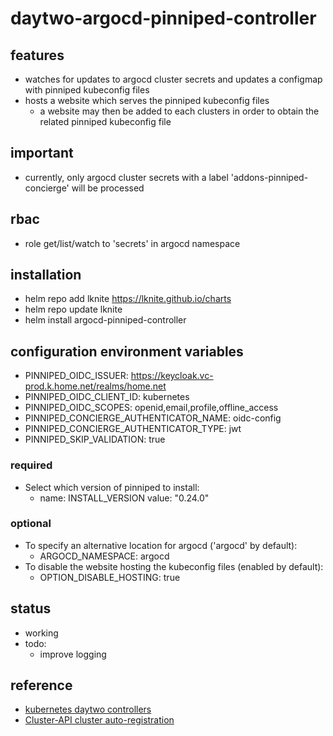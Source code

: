 # daytwo-argocd-pinniped-controller

## features ##
- watches for updates to argocd cluster secrets and updates a configmap with pinniped kubeconfig files
- hosts a website which serves the pinniped kubeconfig files
  - a website may then be added to each clusters in order to obtain the related pinniped kubeconfig file
 
## important ##
- currently, only argocd cluster secrets with a label 'addons-pinniped-concierge' will be processed

## rbac ##
- role get/list/watch to 'secrets' in argocd namespace

## installation ##
- helm repo add lknite https://lknite.github.io/charts
- helm repo update lknite
- helm install argocd-pinniped-controller

## configuration environment variables ##
- PINNIPED_OIDC_ISSUER: https://keycloak.vc-prod.k.home.net/realms/home.net
- PINNIPED_OIDC_CLIENT_ID: kubernetes
- PINNIPED_OIDC_SCOPES: openid,email,profile,offline_access
- PINNIPED_CONCIERGE_AUTHENTICATOR_NAME: oidc-config
- PINNIPED_CONCIERGE_AUTHENTICATOR_TYPE: jwt
- PINNIPED_SKIP_VALIDATION: true

### required ###
- Select which version of pinniped to install:
  - name: INSTALL_VERSION
    value: "0.24.0"

### optional ###
- To specify an alternative location for argocd ('argocd' by default):
  - ARGOCD_NAMESPACE: argocd
- To disable the website hosting the kubeconfig files (enabled by default):
  - OPTION_DISABLE_HOSTING: true
  
## status ##
- working
- todo:
  - improve logging

## reference ##
- [kubernetes daytwo controllers](https://www.travisloyd.xyz/2023/07/08/kubernetes-daytwo-controllers/)
- [Cluster-API cluster auto-registration](https://github.com/argoproj/argo-cd/issues/9033)
